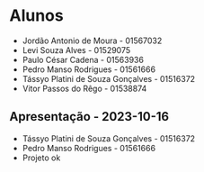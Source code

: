 # Alunos

* Jordão Antonio de Moura - 01567032
* Levi Souza Alves - 01529075
* Paulo César Cadena - 01563936
* Pedro Manso Rodrigues - 01561666
* Tássyo Platini de Souza Gonçalves - 01516372
* Vitor Passos do Rêgo - 01538874

## Apresentação - 2023-10-16

* Tássyo Platini de Souza Gonçalves - 01516372
* Pedro Manso Rodrigues - 01561666
* Projeto ok
